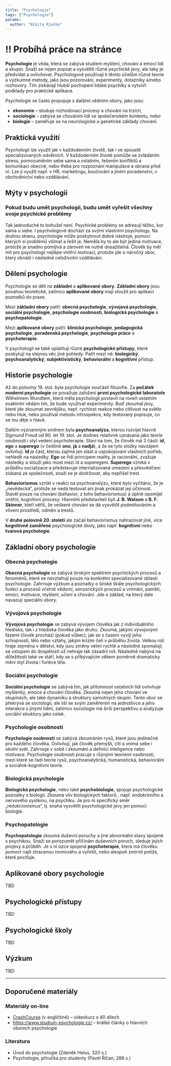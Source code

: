```yaml
---
title: "Psychologie"
tags: ["Psychologie"]
params:
  author: "Nikita Rjaško"
---
```


# !! Probíhá práce na stránce

**Psychologie** je věda, která se zabývá studiem myšlení, chování a emocí lidí a skupin. Snaží se nejen popsat a vysvětlit různé psychické jevy, ale taky je předvídat a ovlivňovat. Psychologové používají k těmto účelům různé teorie a výzkumné metody, jako jsou pozorování, experimenty, dotazníky a/nebo rozhovory. Tím získávají hlubší pochopení lidské psychiky a vytvoří podklady pro praktické aplikace.

Psychologie se často propojuje s dalšími vědními obory, jako jsou:

- **ekonomie** – studuje rozhodovací procesy a chování na trzích,
- **sociologie** – zabývá se chováním lidí ve společenském kontextu, nebo
- **biologie** – zaměřuje se na neurologické a genetické základy chování.

<!--more-->

## Praktická využití

Psychologii lze využít jak v každodenním životě, tak i ve spoustě specializovaných odvětvích. V každodenním životě pomůže se zvládáním stresu, pomozuměním sebe sama a ostatním, řešením konfliktů a komunikaci obecně, nebo třeba pro rozpoznání manipulace a obrana před ní. Lze ji využít např. v HR, marketingu, koučování a jiném poradenství, v obchodnictví nebo vzdělávání.

## Mýty v psychologii

### Pokud budu umět psychologii, budu umět vyřešit všechny svoje psychické problémy

Tak jednoduché to bohužel není. Psychické problémy se adresují těžko, kor sama u sebe. I psychologové dochází za svými vlastními psychology. Na druhou stranu, psychologie může poskytnout dobré nástroje, pomocí kterých si problémů všímat a řešit je. Neměla by to ale být jediná motivace, protože je snadno pomíjivá a zároveň ne nutně dosažitelná. Člověk by měl mít pro psychologii nejlépe vnitřní motivaci, protože jde o náročný obor, který obnáší i následné celoživotní vzdělávání. 

## Dělení psychologie

Psychologie se dělí na **základní** a **aplikované obory**. **Základní obory** jsou povahou teoretické, zatímco **aplikované obory** mají sloužit pro aplikaci poznatků do praxe.

Mezi **základní obory** patří: **obecná psychologie**, **vývojová psychologie**, **sociální psychologie**, **psychologie osobnosti**, **biologická psychologie** a **psychopatologie**.

Mezi **aplikované obory** patří: **klinická psychologie**, **pedagogická psychologie**, **poradenská psychologie**, **psychologie práce** a **psychoterapie**.

V psychologii se také uplatňují různé **psychologické přístupy**, které poskytují na stejnou věc jiné pohledy. Patří mezi ně: **biologický**, **psychoanalytický**, **subjektivistický**, **behaviorální** a **kognitivní** přístup.

## Historie psychologie

Až do poloviny 19. stol. byla psychologie součástí filozofie. Za **počátek moderní psychologie** se považuje založení **první psychologické laboratoře** Wilhelmem Wundtem, která měla psychologii postavit na roveň ostatním exaktním vědám tím, že bude využívat experimenty. Buď zkoumal jevy, které jde zkoumat zevnějšku, např. rychlost reakce nebo citlivost na světlo nebo hluk, nebo používal metodu introspekce, kdy testovaný popisuje, co se mu děje v hlavě.

Dalším významným směrem byla **psychoanalýza**, kterou rozvíjel hlavně Sigmund Freud od 90. let 19. stol. Je dodnes relativně uznávaná jako teorie osobnosti i styl vedení psychoterapie. Staví na tom, že člověk má 3 části: **id**, **ego** a **superego** (v češtině **ono**, **já** a **nadjá**), a že se tyto složky navzájem ovlivňují. **Id** je část, kterou zajímá jen slast a uspokojování vlastních potřeb, nehledě na následky. **Ego** se řídí principem reality, je racionální, zvažuje následky a slouží jako most mezi id a superegem. **Superego** vzniká v průběhu socializace a představuje internalizovaná omezení a přesvědčení získaná ze společnosti, snaží se je dodržovat, aby nepřišel trest.

**Behaviorismus** vznikl v reakci na psychoanalýzu, které bylo vyčítáno, že je „nevědecká“, protože se nedá testovat ani jinak prokázat její účinnost. Stavěl pouze na chování (behavior, z toho behaviorismus) a úplně opomíjel vnitřní, kognitivní procesy. Hlavními představiteli byli **J. B. Watson** a **B. F. Skinner**, kteří věřili, že veškeré chování se dá vysvětlit podmiňováním a vlivem prostředí, odměn a trestů.

V **druhé polovině 20. století** ale začali behaviorismus nahrazovat jiné, více **kognitivně zaměřené** psychologické školy, jako např. **kognitivní** nebo **tvarová psychologie**.

## Základní obory psychologie

### Obecná psychologie

**Obecná psychologie** se zabývá širokým spektrem psychických procesů a fenoménů, které se nevztahují pouze na konkrétní specializované oblasti psychologie. Zahrnuje výzkum a poznatky o široké škále psychologických funkcí a procesů včetně vědomí, senzorických procesů a vnímání, paměti, emocí, motivace, myšlení, učení a chování. Jde o základ, na který dále navazují speciální obory.
### Vývojová psychologie

**Vývojová psychologie** se zabývá vývojem člověka jak z individuálního hlediska, tak i z hlediska člověka jako druhu. Zkoumá, jakými vývojovými fázemi člověk prochází (pokud vůbec), jak se s časem vyvíjí jeho schopnosti, tělo nebo vztahy, jakým krizím čelí v průběhu života. Velkou roli hraje zejména v dětství, kdy jsou změny velmi rychlé a následně zpomalují, se vstupem do dospělosti už nehraje tak zásadní roli. Následně nabývá na důležitosti také ve stáří, kdy se s přibývajícím věkem poměrně dramaticky mění styl života i funkce těla.

### Sociální psychologie

**Sociální psychologie** se zabývá tím, jak přítomnost ostatních lidí ovlivňuje myšlenky, emoce a chování člověka. Zkoumá nejen jeho chování ve skupinách, ale také dynamiku a struktury samotných skupin. Tento obor se překrývá se sociologií, ale liší se svým zaměřením na jednotlivce a jeho interakce s jinými lidmi, zatímco sociologie má širší perspektivu a analyzuje sociální struktury jako celek.

### Psychologie osobnosti

**Psychologie osobnosti** se zabývá zkoumáním rysů, které jsou jedinečné pro každého člověka. Ovlivňují, jak člověk přemýšlí, cítí a vnímá sebe i okolní svět. Zahrnuje v sobě i zkoumání a definici inteligence nebo motivace. Psychologie osobnosti pracuje s různými teoriemi osobnosti, mezi které se řadí teorie rysů, psychoanalytická, humanistická, behaviorální a sociálně-kognitivní teorie.

### Biologická psychologie

**Biologická psychologie**, nebo také **psychobiologie**, spojuje psychologické poznatky s biologií. Zkoumá vliv biologických faktorů , např. endokrinního a nervového systému, na psychiku. Je pro ni specifický směr „redukcionismus“, tj. snaha vysvětlit psychologické jevy jen pomocí biologie.

### Psychopatologie

**Psychopatologie** zkoumá duševní poruchy a jiné abnormální stavy spojené s psychikou. Snaží se porozumět příčinám duševních poruch, sleduje jejich projevy a průběh. Je s ní úzce spojená **psychoterapie**, která má člověku pomoct najít ztracenou rovnováhu a vyřešit, nebo alespoň zmírnit potíže, které pociťuje.

## Aplikované obory psychologie

TBD

## Psychologické přístupy

TBD

## Psychologické školy

TBD

## Výzkum 

TBD

---

## Doporučené materiály

### Materiály on-line

- [CrashCourse](https://www.youtube.com/playlist?list=PL8dPuuaLjXtOPRKzVLY0jJY-uHOH9KVU6) (v angličtině) – videokurz o 40 dílech
- https://www.studium-psychologie.cz/ – krátké články o hlavních oborech psychologie

### Literatura

- Úvod do psychologie (Zdeněk Helus, 320 s.)
- Psychologie, příručka pro studenty (Pavel Říčan, 286 s.) 
